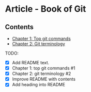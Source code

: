 # Article - Book of Git

## Contents

- [Chapter 1: Top git commands](Chapter-1.md)
- [Chapter 2: Git terminology](Chapter-2.md)

TODO: 
- [x] Add README text.
- [x] Chapter 1: top git commands #1
- [x] Chapter 2: git terminology #2
- [x] Improve README with contents
- [x] Add heading into README
